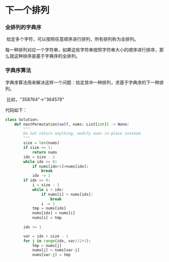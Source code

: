 # 下一个排列

### 全排列的字典序

​	给定多个字符，可以按照任意顺序进行排列，所有排列称为全排列。

​	每一种排列对应一个字符串，如果这些字符串按照字符串大小的顺序进行排序，那么就这种排序是基于字典序的全排列。

### 字典序算法

​	字典序算法用来解决这样一个问题：给定其中一种排列，求基于字典序的下一种排列。

​	比如，"358764"->"364578"

代码如下：

```python
class Solution:
    def nextPermutation(self, nums: List[int]) -> None:
        """
        Do not return anything, modify nums in-place instead.
        """
        size = len(nums)
        if size <= 1:
            return nums
        idx = size - 2
        while idx >= 0:
            if nums[idx+1]>nums[idx]:
                break
            idx -= 1
        if idx >= 0:
            i = size - 1
            while i > idx:
                if nums[i] > nums[idx]:
                    break
                i -= 1
            tmp = nums[idx]
            nums[idx] = nums[i]
            nums[i] = tmp
        
        idx += 1

        var = idx + size - 1
        for j in range(idx, var//2+1):
            tmp = nums[j]
            nums[j] = nums[var-j]
            nums[var-j] = tmp
```

